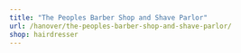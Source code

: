 ```yaml
---
title: "The Peoples Barber Shop and Shave Parlor"
url: /hanover/the-peoples-barber-shop-and-shave-parlor/
shop: hairdresser
---
```

